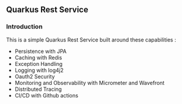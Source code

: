 ## Quarkus Rest Service

### Introduction 

This is a simple Quarkus Rest Service built around these capabilities :

- Persistence with JPA
- Caching with Redis
- Exception Handling
- Logging with log4j2
- Oauth2 Security
- Monitoring and Observability with Micrometer and Wavefront
- Distributed Tracing
- CI/CD with Github actions
